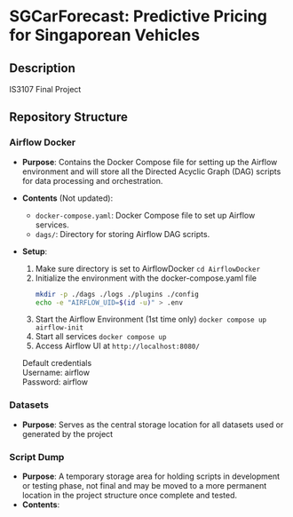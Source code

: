 # SGCarForecast: Predictive Pricing for Singaporean Vehicles 

## Description

IS3107 Final Project

## Repository Structure

### Airflow Docker

- **Purpose**: Contains the Docker Compose file for setting up the Airflow environment and will store all the Directed Acyclic Graph (DAG) scripts for data processing and orchestration.
- **Contents** (Not updated):
  - `docker-compose.yaml`: Docker Compose file to set up Airflow services.
  - `dags/`: Directory for storing Airflow DAG scripts.
- **Setup**:
    1. Make sure directory is set to AirflowDocker
        ```cd AirflowDocker```
    2. Initialize the environment with the docker-compose.yaml file
        ```bash
        mkdir -p ./dags ./logs ./plugins ./config
        echo -e "AIRFLOW_UID=$(id -u)" > .env
        ```
    3. Start the Airflow Environment (1st time only)
        ```docker compose up airflow-init```
    4. Start all services
        ```docker compose up```
    5. Access Airflow UI at `http://localhost:8080/`

    Default credentials   
    Username: airflow  
    Password: airflow  

### Datasets

- **Purpose**: Serves as the central storage location for all datasets used or generated by the project

### Script Dump

- **Purpose**: A temporary storage area for holding scripts in development or testing phase, not final and may be moved to a more permanent location in the project structure once complete and tested.
- **Contents**:

